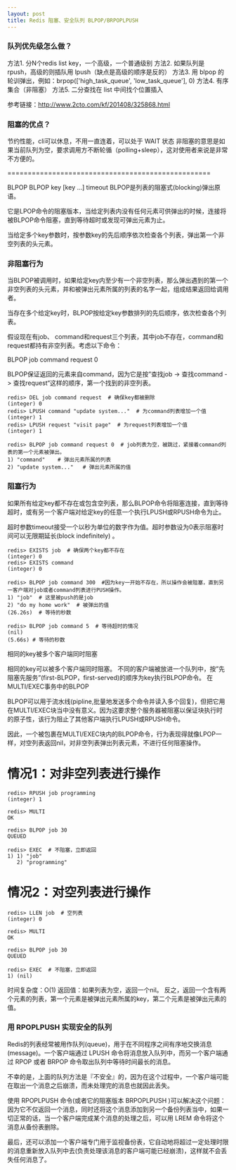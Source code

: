 ```yaml
---
layout: post
title: Redis 阻塞、安全队列 BLPOP/BRPOPLPUSH
---
```


### 队列优先级怎么做？

方法1. 分N个redis list key，一个高级，一个普通级别
方法2. 如果队列是 rpush，高级的则插队用 lpush（缺点是高级的顺序是反的）
方法3. 用 blpop 的轮训弹出，例如：brpop(['high_task_queue', 'low_task_queue'], 0)
方法4. 有序集合（非阻塞）
方法5. 二分查找在 list 中间找个位置插入

参考链接：<http://www.2cto.com/kf/201408/325868.html>

### 阻塞的优点？

节约性能，cli可以休息，不用一直连着，可以处于 WAIT 状态
非阻塞的意思是如果当前队列为空，要求调用方不断轮循（polling+sleep），这对使用者来说是非常不方便的。

==================================================

BLPOP
BLPOP key [key ...] timeout
BLPOP是列表的阻塞式(blocking)弹出原语。

它是LPOP命令的阻塞版本，当给定列表内没有任何元素可供弹出的时候，连接将被BLPOP命令阻塞，直到等待超时或发现可弹出元素为止。

当给定多个key参数时，按参数key的先后顺序依次检查各个列表，弹出第一个非空列表的头元素。

### 非阻塞行为

当BLPOP被调用时，如果给定key内至少有一个非空列表，那么弹出遇到的第一个非空列表的头元素，并和被弹出元素所属的列表的名字一起，组成结果返回给调用者。

当存在多个给定key时，BLPOP按给定key参数排列的先后顺序，依次检查各个列表。

假设现在有job、 command和request三个列表，其中job不存在，command和request都持有非空列表。考虑以下命令：

BLPOP job command request 0

BLPOP保证返回的元素来自command，因为它是按”查找job -> 查找command -> 查找request“这样的顺序，第一个找到的非空列表。

    redis> DEL job command request  # 确保key都被删除
    (integer) 0
    redis> LPUSH command "update system..."  # 为command列表增加一个值
    (integer) 1
    redis> LPUSH request "visit page"  # 为request列表增加一个值
    (integer) 1

    redis> BLPOP job command request 0  # job列表为空，被跳过，紧接着command列表的第一个元素被弹出。
    1) "command"    # 弹出元素所属的列表
    2) "update system..."   # 弹出元素所属的值

### 阻塞行为

如果所有给定key都不存在或包含空列表，那么BLPOP命令将阻塞连接，直到等待超时，或有另一个客户端对给定key的任意一个执行LPUSH或RPUSH命令为止。

超时参数timeout接受一个以秒为单位的数字作为值。超时参数设为0表示阻塞时间可以无限期延长(block indefinitely) 。

    redis> EXISTS job  # 确保两个key都不存在
    (integer) 0
    redis> EXISTS command
    (integer) 0

    redis> BLPOP job command 300  #因为key一开始不存在，所以操作会被阻塞，直到另一客户端对job或者command列表进行PUSH操作。
    1) "job"  # 这里被push的是job
    2) "do my home work"  # 被弹出的值
    (26.26s)  # 等待的秒数

    redis> BLPOP job command 5  # 等待超时的情况
    (nil)
    (5.66s) # 等待的秒数

相同的key被多个客户端同时阻塞

相同的key可以被多个客户端同时阻塞。
不同的客户端被放进一个队列中，按”先阻塞先服务”(first-BLPOP，first-served)的顺序为key执行BLPOP命令。
在MULTI/EXEC事务中的BLPOP

BLPOP可以用于流水线(pipline,批量地发送多个命令并读入多个回复)，但把它用在MULTI/EXEC块当中没有意义。因为这要求整个服务器被阻塞以保证块执行时的原子性，该行为阻止了其他客户端执行LPUSH或RPUSH命令。

因此，一个被包裹在MULTI/EXEC块内的BLPOP命令，行为表现得就像LPOP一样，对空列表返回nil，对非空列表弹出列表元素，不进行任何阻塞操作。

# 情况1：对非空列表进行操作

    redis> RPUSH job programming
    (integer) 1

    redis> MULTI
    OK

    redis> BLPOP job 30
    QUEUED

    redis> EXEC  # 不阻塞，立即返回
    1) 1) "job"
       2) "programming"


# 情况2：对空列表进行操作

    redis> LLEN job  # 空列表
    (integer) 0

    redis> MULTI
    OK

    redis> BLPOP job 30
    QUEUED

    redis> EXEC  # 不阻塞，立即返回
    1) (nil)

时间复杂度：O(1)
返回值：如果列表为空，返回一个nil。
反之，返回一个含有两个元素的列表，第一个元素是被弹出元素所属的key，第二个元素是被弹出元素的值。

### 用 RPOPLPUSH 实现安全的队列

Redis的列表经常被用作队列(queue)，用于在不同程序之间有序地交换消息(message)。一个客户端通过 LPUSH 命令将消息放入队列中，而另一个客户端通过 RPOP 或者 BRPOP 命令取出队列中等待时间最长的消息。

不幸的是，上面的队列方法是『不安全』的，因为在这个过程中，一个客户端可能在取出一个消息之后崩溃，而未处理完的消息也就因此丢失。

使用 RPOPLPUSH 命令(或者它的阻塞版本 BRPOPLPUSH )可以解决这个问题：因为它不仅返回一个消息，同时还将这个消息添加到另一个备份列表当中，如果一切正常的话，当一个客户端完成某个消息的处理之后，可以用 LREM 命令将这个消息从备份表删除。

最后，还可以添加一个客户端专门用于监视备份表，它自动地将超过一定处理时限的消息重新放入队列中去(负责处理该消息的客户端可能已经崩溃)，这样就不会丢失任何消息了。